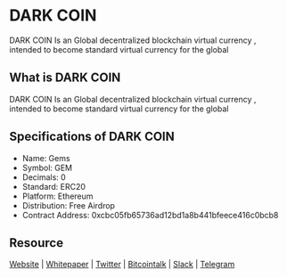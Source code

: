 # DARK COIN 
DARK COIN Is an Global decentralized blockchain virtual currency , intended to become standard virtual currency for the global

## What is DARK COIN
DARK COIN Is an Global decentralized blockchain virtual currency , intended to become standard virtual currency for the global

## Specifications of DARK COIN 
* Name: Gems
* Symbol: GEM
* Decimals: 0
* Standard: ERC20 
* Platform: Ethereum
* Distribution: Free Airdrop
* Contract Address: 0xcbc05fb65736ad12bd1a8b441bfeece416c0bcb8
## Resource
[Website](https://gemstoken.net/) | [Whitepaper](https://gemstoken.net/whitepaper.pdf) | [Twitter](https://twitter.com/GemsTokens)  | [Bitcointalk](https://https://bitcointalk.org/index.php?topic=5052949.0) | [Slack](https://gemstokens.slack.com) | [Telegram](https://t.me/gemstokens)

